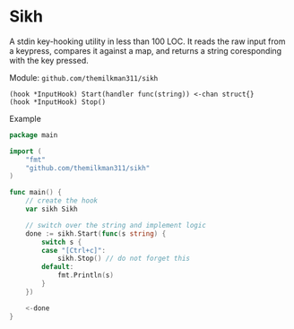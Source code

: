 # Sikh

A stdin key-hooking utility in less than 100 LOC. It reads the raw input from a keypress, compares it against a map, and returns a string coresponding with the key pressed.

Module: `github.com/themilkman311/sikh`

```
(hook *InputHook) Start(handler func(string)) <-chan struct{}
(hook *InputHook) Stop()
```

Example

```go
package main

import (
    "fmt"
    "github.com/themilkman311/sikh"
)

func main() {
    // create the hook
	var sikh Sikh

    // switch over the string and implement logic
	done := sikh.Start(func(s string) {
		switch s {
		case "[Ctrl+c]":
			sikh.Stop() // do not forget this
		default:
			fmt.Println(s)
		}
	})

	<-done
}
```